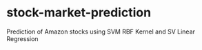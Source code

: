 # stock-market-prediction
Prediction of Amazon stocks using SVM RBF Kernel and SV Linear Regression
